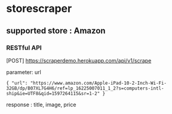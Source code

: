 # storescraper

## supported store : Amazon
### RESTful API
[POST]   https://scraperdemo.herokuapp.com/api/v1/scrape

parameter:
url

`{
    "url": "https://www.amazon.com/Apple-iPad-10-2-Inch-Wi-Fi-32GB/dp/B07XL7G4H6/ref=lp_16225007011_1_2?s=computers-intl-ship&ie=UTF8&qid=1597264115&sr=1-2"
}`

response :
title,
image,
price
